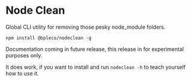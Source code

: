 # Node Clean

Global CLI utility for removing those pesky node_module folders.

```
npm install @bpleco/nodeclean -g
```

Documentation coming in future release, this release in for experimental purposes only.

It does work, if you want to install and run `nodeclean -h` to teach yourself how to use it.
